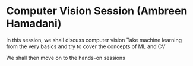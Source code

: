 # Computer Vision Session (Ambreen Hamadani)
In this session, we shall discuss computer vision 
Take machine learning from the very basics and try to cover the concepts of ML and CV

We shall then move on to the hands-on sessions
